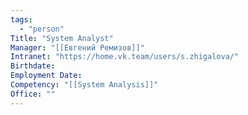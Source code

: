 ```yaml
---
tags:
  - "person"
Title: "System Analyst"
Manager: "[[Евгений Ремизов]]"
Intranet: "https://home.vk.team/users/s.zhigalova/"
Birthdate:
Employment Date:
Competency: "[[System Analysis]]"
Office: ""
---
```

